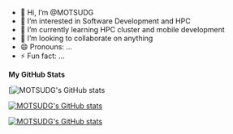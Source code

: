- 👋 Hi, I’m @MOTSUDG
- 👀 I’m interested in Software Development and HPC
- 🌱 I’m currently learning HPC cluster and mobile development
- 💞️ I’m looking to collaborate on anything
- 😄 Pronouns: ...
- ⚡ Fun fact: ...

<b>My GitHub Stats</b>

[![MOTSUDG's GitHub stats](https://github-readme-stats.vercel.app/api?username=gsdnMartin)

[![MOTSUDG's GitHub stats](https://github-readme-streak-stats.herokuapp.com/?user=gsdnMartin)]((https://github-readme-streak-stats.herokuapp.com/?user=gsdnMartin))

[![MOTSUDG's GitHub stats](https://github-readme-stats.vercel.app/api/top-langs/?username=gsdnMartin)]((https://github-readme-stats.vercel.app/api/top-langs/?username=gsdnMartin))

<!---
gsdnMartin/gsdnMartin is a ✨ special ✨ repository because its `README.md` (this file) appears on your GitHub profile.
You can click the Preview link to take a look at your changes.
--->
